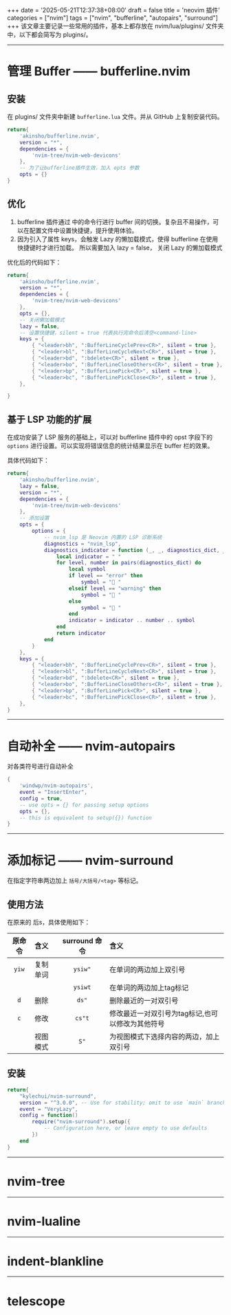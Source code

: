+++
date = '2025-05-21T12:37:38+08:00'
draft = false
title = 'neovim 插件'
categories = ["nvim"]
tags = ["nvim", "bufferline", "autopairs", "surround"]
+++
该文章主要记录一些常用的插件，基本上都存放在 nvim/lua/plugins/ 文件夹中，以下都会简写为 plugins/。

---
# 管理 Buffer —— bufferline.nvim
## 安装
在 plugins/ 文件夹中新建 `bufferline.lua` 文件。并从 GitHub 上复制安装代码。
```lua
return{
    'akinsho/bufferline.nvim',
    version = "*",
    dependencies = {
        'nvim-tree/nvim-web-devicons'
    },
    -- 为了让bufferline插件生效，加入 opts 参数
    opts = {}
}
```

## 优化
1. bufferline 插件通过 <command-line mode> 中的命令行进行 buffer 间的切换。复杂且不易操作，可以在配置文件中设置快捷键，提升使用体验。
2. 因为引入了属性 keys，会触发 Lazy 的懒加载模式，使得 bufferline 在使用快捷键时才进行加载。 所以需要加入 lazy = false， 关闭 Lazy 的懒加载模式

优化后的代码如下：
```lua
return{
    'akinsho/bufferline.nvim', 
    version = "*", 
    dependencies = {
        'nvim-tree/nvim-web-devicons'
    },
    opts = {},
    -- 关闭懒加载模式
    lazy = false,
    -- 设置快捷键，silent = true 代表执行完命令后清空<command-line>
    keys = {
        { "<leader>bh", ":BufferLineCyclePrev<CR>", silent = true },
        { "<leader>bl", ":BufferLineCycleNext<CR>", silent = true },
        { "<leader>bd", ":bdelete<CR>", silent = true },
        { "<leader>bo", ":BufferLineCloseOthers<CR>", silent = true },
        { "<leader>bp", ":BufferLinePick<CR>", silent = true },
        { "<leader>bc", ":BufferLinePickClose<CR>", silent = true },
    },

}
```

## 基于 LSP 功能的扩展
在成功安装了 LSP 服务的基础上，可以对 bufferline 插件中的 opst 字段下的 `options` 进行设置。可以实现将错误信息的统计结果显示在 buffer 栏的效果。

具体代码如下：
```lua
return{
    'akinsho/bufferline.nvim',
    lazy = false,
    version = "*",
    dependencies = {
        'nvim-tree/nvim-web-devicons'
    },
    -- 添加设置
    opts = {
        options = {
            -- nvim_lsp 是 Neovim 内置的 LSP 诊断系统
            diagnostics = "nvim_lsp",
            diagnostics_indicator = function (_, _, diagnostics_dict, _)
                local indicator = " "
                for level, number in pairs(diagnostics_dict) do
                    local symbol
                    if level == "error" then
                        symbol = " "
                    elseif level == "warning" then
                        symbol = " "
                    else
                        symbol = " "
                    end
                    indicator = indicator .. number .. symbol
                end
                return indicator
            end
        }
    },
    keys = {
        { "<leader>bh", ":BufferLineCyclePrev<CR>", silent = true },
        { "<leader>bl", ":BufferLineCycleNext<CR>", silent = true },
        { "<leader>bd", ":bdelete<CR>", silent = true },
        { "<leader>bo", ":BufferLineCloseOthers<CR>", silent = true },
        { "<leader>bp", ":BufferLinePick<CR>", silent = true },
        { "<leader>bc", ":BufferLinePickClose<CR>", silent = true },
    },
}
```

---
# 自动补全 —— nvim-autopairs
对各类符号进行自动补全
```lua
{
    'windwp/nvim-autopairs',
    event = "InsertEnter",
    config = true,
    -- use opts = {} for passing setup options
    opts = {},
    -- this is equivalent to setup({}) function
}
```

---
# 添加标记 —— nvim-surround
在指定字符串两边加上 `括号/大括号/<tag>` 等标记。

## 使用方法
在原来的 <verb> 后s，具体使用如下：

|原命令|含义| surround 命令|含义|
|:--:|:--|:--:|:--|
|`yiw`|复制单词|`ysiw"`|在单词的两边加上双引号|
| | |`ysiwt`|在单词的两边加上tag标记|
|`d`|删除|`ds"`|删除最近的一对双引号|
|`c`|修改|`cs"t`|修改最近一对双引号为tag标记,也可以修改为其他符号|
|<visual mode>|视图模式|`S"`|为视图模式下选择内容的两边，加上双引号|


## 安装
```lua
return{
    "kylechui/nvim-surround",
    version = "^3.0.0", -- Use for stability; omit to use `main` branch for the latest features
    event = "VeryLazy",
    config = function()
        require("nvim-surround").setup({
            -- Configuration here, or leave empty to use defaults
        })
    end
}

```
---
# nvim-tree


---
# nvim-lualine


---
# indent-blankline


---
# telescope


